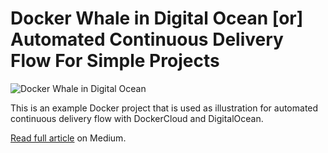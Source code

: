 # Docker Whale in Digital Ocean [or] Automated Continuous Delivery Flow For Simple Projects

![Docker Whale in Digital Ocean](https://cdn-images-1.medium.com/max/2000/1*SjREQ3vFbjWurkdviiwBEQ.png)

This is an example Docker project that is used as illustration for automated continuous delivery flow with DockerCloud and DigitalOcean.

[Read full article](https://medium.com/@trekhleb/docker-whale-in-digital-ocean-or-automated-continuous-delivery-flow-for-simple-projects-fbfb2c26bf14) on Medium.
